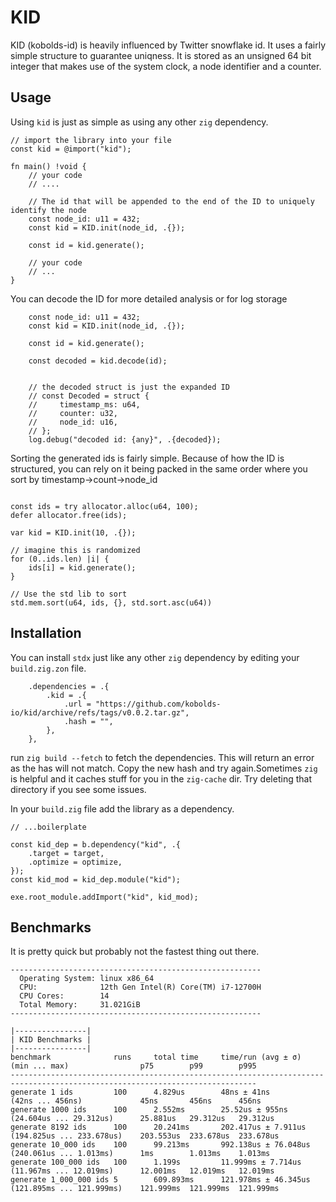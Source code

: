 # KID

KID (kobolds-id) is heavily influenced by Twitter snowflake id. It uses a fairly simple structure to guarantee uniqness. It is stored as an unsigned 64 bit integer that makes use of the system clock, a node identifier and a counter.

## Usage

Using `kid` is just as simple as using any other `zig` dependency.

```zig
// import the library into your file
const kid = @import("kid");

fn main() !void {
    // your code
    // ....

    // The id that will be appended to the end of the ID to uniquely identify the node
    const node_id: u11 = 432;
    const kid = KID.init(node_id, .{});

    const id = kid.generate();

    // your code
    // ...
}
```

You can decode the ID for more detailed analysis or for log storage

```zig
    const node_id: u11 = 432;
    const kid = KID.init(node_id, .{});

    const id = kid.generate();

    const decoded = kid.decode(id);


    // the decoded struct is just the expanded ID
    // const Decoded = struct {
    //     timestamp_ms: u64,
    //     counter: u32,
    //     node_id: u16,
    // };
    log.debug("decoded id: {any}", .{decoded});

```

Sorting the generated ids is fairly simple. Because of how the ID is structured, you can rely on it being packed in the same order
where you sort by timestamp->count->node_id

```zig

const ids = try allocator.alloc(u64, 100);
defer allocator.free(ids);

var kid = KID.init(10, .{});

// imagine this is randomized
for (0..ids.len) |i| {
    ids[i] = kid.generate();
}

// Use the std lib to sort
std.mem.sort(u64, ids, {}, std.sort.asc(u64))
```

## Installation

You can install `stdx` just like any other `zig` dependency by editing your `build.zig.zon` file.

```zig
    .dependencies = .{
        .kid = .{
            .url = "https://github.com/kobolds-io/kid/archive/refs/tags/v0.0.2.tar.gz",
            .hash = "",
        },
    },
```

run `zig build --fetch` to fetch the dependencies. This will return an error as the has will not match. Copy the new hash and try again.Sometimes `zig` is helpful and it caches stuff for you in the `zig-cache` dir. Try deleting that directory if you see some issues.

In your `build.zig` file add the library as a dependency.

```zig
// ...boilerplate

const kid_dep = b.dependency("kid", .{
    .target = target,
    .optimize = optimize,
});
const kid_mod = kid_dep.module("kid");

exe.root_module.addImport("kid", kid_mod);
```

## Benchmarks

It is pretty quick but probably not the fastest thing out there.

```plaintext
--------------------------------------------------------
  Operating System: linux x86_64
  CPU:              12th Gen Intel(R) Core(TM) i7-12700H
  CPU Cores:        14
  Total Memory:     31.021GiB
--------------------------------------------------------

|----------------|
| KID Benchmarks |
|----------------|
benchmark              runs     total time     time/run (avg ± σ)    (min ... max)                p75        p99        p995      
-----------------------------------------------------------------------------------------------------------------------------
generate 1 ids         100      4.829us        48ns ± 41ns           (42ns ... 456ns)             45ns       456ns      456ns     
generate 1000 ids      100      2.552ms        25.52us ± 955ns       (24.604us ... 29.312us)      25.881us   29.312us   29.312us  
generate 8192 ids      100      20.241ms       202.417us ± 7.911us   (194.825us ... 233.678us)    203.553us  233.678us  233.678us 
generate 10_000 ids    100      99.213ms       992.138us ± 76.048us  (240.061us ... 1.013ms)      1ms        1.013ms    1.013ms   
generate 100_000 ids   100      1.199s         11.999ms ± 7.714us    (11.967ms ... 12.019ms)      12.001ms   12.019ms   12.019ms  
generate 1_000_000 ids 5        609.893ms      121.978ms ± 46.345us  (121.895ms ... 121.999ms)    121.999ms  121.999ms  121.999ms 
```

